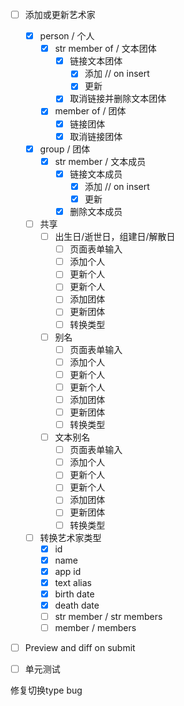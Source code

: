 - [ ] 添加或更新艺术家

  - [x] person / 个人
    - [x] str member of / 文本团体
      - [x] 链接文本团体
        - [x] 添加 // on insert
        - [x] 更新
      - [x] 取消链接并删除文本团体
    - [x] member of / 团体
      - [x] 链接团体
      - [x] 取消链接团体
  - [x] group / 团体
    - [x] str member / 文本成员
      - [x] 链接文本成员
        - [x] 添加 // on insert
        - [x] 更新
      - [x] 删除文本成员
  - [ ] 共享
    - [ ] 出生日/逝世日，组建日/解散日
      - [ ] 页面表单输入
      - [ ] 添加个人
      - [ ] 更新个人
      - [ ] 更新个人
      - [ ] 添加团体
      - [ ] 更新团体
      - [ ] 转换类型
    - [ ] 别名
      - [ ] 页面表单输入
      - [ ] 添加个人
      - [ ] 更新个人
      - [ ] 更新个人
      - [ ] 添加团体
      - [ ] 更新团体
      - [ ] 转换类型
    - [ ] 文本别名
      - [ ] 页面表单输入
      - [ ] 添加个人
      - [ ] 更新个人
      - [ ] 更新个人
      - [ ] 添加团体
      - [ ] 更新团体
      - [ ] 转换类型
  - [ ] 转换艺术家类型
    - [x] id
    - [x] name
    - [x] app id
    - [x] text alias
    - [x] birth date
    - [x] death date
    - [ ] str member / str members
    - [ ] member / members

- [ ] Preview and diff on submit

- [ ] 单元测试

修复切换type bug
